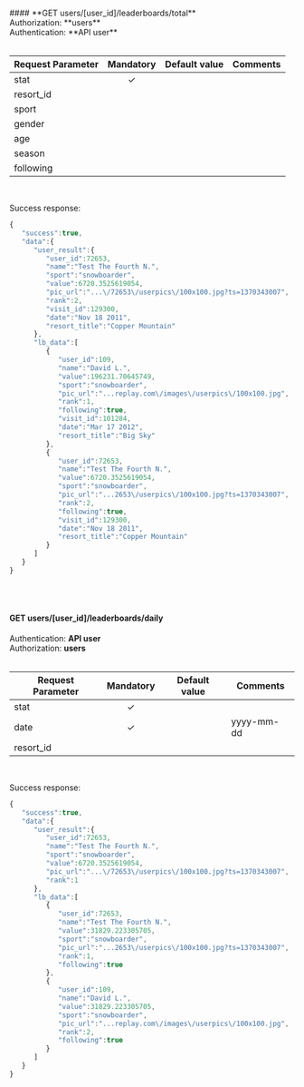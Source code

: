 <br />
#### **GET users/[user_id]/leaderboards/total**<br />
Authorization: **users**  <br />
Authentication: **API user**  <br /><br />

Request Parameter | Mandatory | Default value | Comments
--- |:---:| --- | ---
stat | ✓ | | |
resort_id | | |
sport | | |
gender | | |
age | | |
season | | |
following | | |
<br />

Success response:
```javascript
{
   "success":true,
   "data":{
      "user_result":{
         "user_id":72653,
         "name":"Test The Fourth N.",
         "sport":"snowboarder",
         "value":6720.3525619054,
         "pic_url":"...\/72653\/userpics\/100x100.jpg?ts=1370343007",
         "rank":2,
         "visit_id":129300,
         "date":"Nov 18 2011",
         "resort_title":"Copper Mountain"
      },
      "lb_data":[
         {
            "user_id":109,
            "name":"David L.",
            "value":196231.70645749,
            "sport":"snowboarder",
            "pic_url":"...replay.com\/images\/userpics\/100x100.jpg",
            "rank":1,
            "following":true,
            "visit_id":101284,
            "date":"Mar 17 2012",
            "resort_title":"Big Sky"
         },
         {
            "user_id":72653,
            "name":"Test The Fourth N.",
            "value":6720.3525619054,
            "sport":"snowboarder",
            "pic_url":"...2653\/userpics\/100x100.jpg?ts=1370343007",
            "rank":2,
            "following":true,
            "visit_id":129300,
            "date":"Nov 18 2011",
            "resort_title":"Copper Mountain"
         }
      ]
   }
}
```
<br /><br />

#### **GET users/[user_id]/leaderboards/daily**
Authentication: **API user**<br />
Authorization: **users**<br /><br />

Request Parameter | Mandatory | Default value | Comments
--- |:---:| --- | ---
stat | ✓ | |
date | ✓ | | yyyy-mm-dd
resort_id | |
<br />

Success response:
```javascript
{
   "success":true,
   "data":{
      "user_result":{
         "user_id":72653,
         "name":"Test The Fourth N.",
         "sport":"snowboarder",
         "value":6720.3525619054,
         "pic_url":"...\/72653\/userpics\/100x100.jpg?ts=1370343007",
         "rank":1
      },
      "lb_data":[
         {
            "user_id":72653,
            "name":"Test The Fourth N.",
            "value":31829.223305705,
            "sport":"snowboarder",
            "pic_url":"...2653\/userpics\/100x100.jpg?ts=1370343007",
            "rank":1,
            "following":true
         },
         {
            "user_id":109,
            "name":"David L.",
            "value":31829.223305705,
            "sport":"snowboarder",
            "pic_url":"...replay.com\/images\/userpics\/100x100.jpg",
            "rank":2,
            "following":true
         }
      ]
   }
}
```


